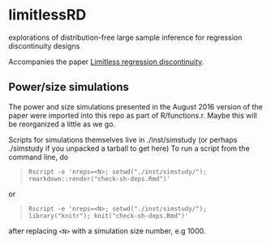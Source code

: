 # limitlessRD
explorations of distribution-free large sample inference for regression discontinuity designs

Accompanies the paper [Limitless regression discontinuity](http://arxiv.org/abs/1403.5478).


## Power/size simulations

The power and size simulations presented in the August 2016 version of the paper were imported into this repo as part of R/functions.r.  Maybe this will be reorganized a little as we go.

Scripts for simulations themselves live in ./inst/simstudy (or perhaps ./simstudy if you unpacked a tarball to get here)
To run a script from the command line, do

>     Rscript -e 'nreps=<N>; setwd("./inst/simstudy/"); rmarkdown::render("check-sh-deps.Rmd")'

or 

>     Rscript -e 'nreps=<N>; setwd("./inst/simstudy/"); library("knitr"); knit("check-sh-deps.Rmd")'

after replacing `<N>` with a simulation size number, e.g 1000.  


